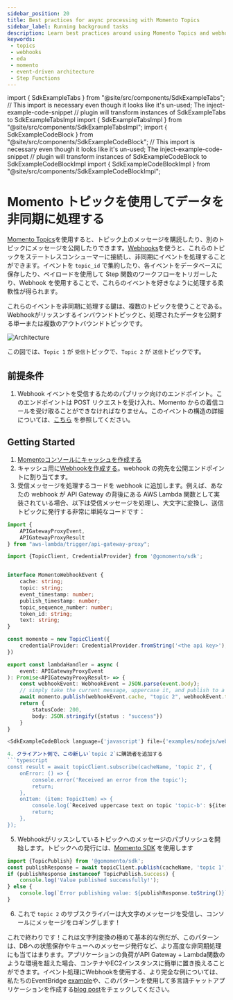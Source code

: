 ```yaml
---
sidebar_position: 20
title: Best practices for async processing with Momento Topics
sidebar_label: Running background tasks
description: Learn best practices around using Momento Topics and webhooks to process data asynchronously in your event-driven architectures.
keywords:
 - topics
 - webhooks
 - eda
 - momento
 - event-driven architecture
 - Step Functions
---
```


import { SdkExampleTabs } from "@site/src/components/SdkExampleTabs";
// This import is necessary even though it looks like it's un-used; The inject-example-code-snippet
// plugin will transform instances of SdkExampleTabs to SdkExampleTabsImpl
import { SdkExampleTabsImpl } from "@site/src/components/SdkExampleTabsImpl";
import { SdkExampleCodeBlock } from "@site/src/components/SdkExampleCodeBlock";
// This import is necessary even though it looks like it's un-used; The inject-example-code-snippet
// plugin will transform instances of SdkExampleCodeBlock to SdkExampleCodeBlockImpl
import { SdkExampleCodeBlockImpl } from "@site/src/components/SdkExampleCodeBlockImpl";

# Momento トピックを使用してデータを非同期に処理する

[Momento Topics](../)を使用すると、トピック上のメッセージを購読したり、別のトピックにメッセージを公開したりできます。[Webhooks](../webhooks/overview)を使うと、これらのトピックをステートレスコンシューマーに接続し、非同期にイベントを処理することができます。イベントを `topic_id` で集約したり、各イベントをデータベースに保存したり、ペイロードを使用して Step 関数のワークフローをトリガーしたり、Webhook を使用することで、これらのイベントを好きなように処理する柔軟性が得られます。

これらのイベントを非同期に処理する鍵は、複数のトピックを使うことである。Webhookがリッスンするインバウンドトピックと、処理されたデータを公開する単一または複数のアウトバウンドトピックです。

![Architecture](@site/static/img/topics/patterns/asynchronous-processing.png)

この図では、`Topic 1` が `受信`トピックで、`Topic 2` が `送信`トピックです。

## 前提条件
1. Webhook イベントを受信するためのパブリック向けのエンドポイント。このエンドポイントは POST リクエストを受け入れ、Momento からの着信コールを受け取ることができなければなりません。このイベントの構造の詳細については、[こちら](../webhooks/overview#example-event) を参照してください。

## Getting Started
1. [Momentoコンソールにキャッシュを作成する](https://console.gomomento.com/caches/create)
2. キャッシュ用に[Webhookを作成する](/topics/webhooks/creating-a-webhook)。webhook の宛先を公開エンドポイントに割り当てます。
3. 受信メッセージを処理するコードを webhook に追加します。例えば、あなたの webhook が API Gateway の背後にある AWS Lambda 関数として実装されている場合、以下は受信メッセージを処理し、大文字に変換し、送信トピックに発行する非常に単純なコードです：
```typescript
import {
    APIGatewayProxyEvent,
    APIGatewayProxyResult
} from "aws-lambda/trigger/api-gateway-proxy";

import {TopicClient, CredentialProvider} from '@gomomento/sdk';


interface MomentoWebhookEvent {
    cache: string;
    topic: string;
    event_timestamp: number;
    publish_timestamp: number;
    topic_sequence_number: number;
    token_id: string;
    text: string;
}

const momento = new TopicClient({
    credentialProvider: CredentialProvider.fromString('<the api key>'),
})

export const lambdaHandler = async (
    event: APIGatewayProxyEvent
): Promise<APIGatewayProxyResult> => {
    const webhookEvent: WebhookEvent = JSON.parse(event.body);
    // simply take the current message, uppercase it, and publish to a new topic
    await momento.publish(webhookEvent.cache, "topic 2", webhookEvent.text.toUpperCase());
    return {
        statusCode: 200,
        body: JSON.stringify({status : "success"})
    }
}

<SdkExampleCodeBlock language={'javascript'} file={'examples/nodejs/webhooks/doc-example-files/webhook-lambda-handler.ts'} />

4. クライアント側で、この新しい`topic 2`に購読者を追加する
```typescript
const result = await topicClient.subscribe(cacheName, 'topic 2', {
    onError: () => {
        console.error('Received an error from the topic');
        return;
    },
    onItem: (item: TopicItem) => {
        console.log(`Received uppercase text on topic 'topic-b': ${item.value().toString()}`);
        return;
    },
});
```
5. Webhookがリッスンしているトピックへのメッセージのパブリッシュを開始します。トピックへの発行には、[Momento SDK](/topics/api-reference) を使用します
```typescript
import {TopicPublish} from '@gomomento/sdk';
const publishResponse = await topicClient.publish(cacheName, 'topic 1', 'a value');
if (publishResponse instanceof TopicPublish.Success) {
    console.log('Value published successfully!');
} else {
    console.log(`Error publishing value: ${publishResponse.toString()}`);
}
```
6. これで `topic 2` のサブスクライバーは大文字のメッセージを受信し、コンソールにメッセージをロギングします！

これで終わりです！これは文字列変換の極めて基本的な例だが、このパターンは、DBへの状態保存やキューへのメッセージ発行など、より高度な非同期処理にも当てはまります。アプリケーションの負荷がAPI Gateway + Lambda関数のような環境を超えた場合、コンテナやEC2インスタンスに簡単に置き換えることができます。イベント処理にWebhookを使用する、より完全な例については、私たちのEventBridge [example](/topics/integrations/lambda-handler)や、このパターンを使用して多言語チャットアプリケーションを作成する[blog post](https://www.gomomento.com/blog/how-to-use-webhooks-and-momento-topics-to-build-a-multi-language-chat-app)をチェックしてください。

